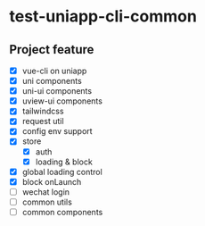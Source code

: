 # test-uniapp-cli-common

## Project feature
- [x] vue-cli on uniapp
- [x] uni components
- [x] uni-ui components
- [x] uview-ui components
- [x] tailwindcss
- [x] request util
- [x] config env support
- [x] store
    - [x] auth
    - [x] loading & block
- [x] global loading control
- [x] block onLaunch
- [ ] wechat login
- [ ] common utils
- [ ] common components